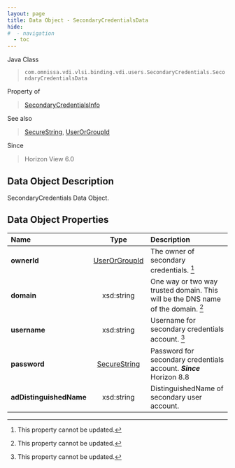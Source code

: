 ```yaml
---
layout: page
title: Data Object - SecondaryCredentialsData
hide:
#  - navigation
  - toc
---
```






Java Class
> `com.omnissa.vdi.vlsi.binding.vdi.users.SecondaryCredentials.SecondaryCredentialsData`

Property of
> [SecondaryCredentialsInfo](vdi.users.SecondaryCredentials.SecondaryCredentialsInfo.md#field_detail)

See also
> [SecureString](vdi.util.SecureString.md), [UserOrGroupId](vdi.entity.UserOrGroupId.md)

Since
> Horizon View 6.0


## Data Object Description

SecondaryCredentials Data Object.

## Data Object Properties

 Name | Type | Description
:---|:---:|:---
**ownerId**| [UserOrGroupId](vdi.entity.UserOrGroupId.md)|  The owner of secondary credentials. [^2]
**domain**|  xsd:string|  One way or two way trusted domain. This will be the DNS name of the domain. [^2]
**username**|  xsd:string|  Username for secondary credentials account. [^2]
**password**| [SecureString](vdi.util.SecureString.md)|  Password for secondary credentials account.  **_Since_** Horizon 8.8
**adDistinguishedName**|  xsd:string|  DistinguishedName of secondary user account.
 


 


[^2]: This property cannot be updated.